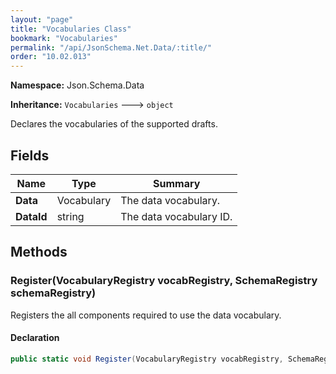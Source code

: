 ```yaml
---
layout: "page"
title: "Vocabularies Class"
bookmark: "Vocabularies"
permalink: "/api/JsonSchema.Net.Data/:title/"
order: "10.02.013"
---
```

**Namespace:** Json.Schema.Data

**Inheritance:**
`Vocabularies`
 🡒 
`object`

Declares the vocabularies of the supported drafts.

## Fields

| Name | Type | Summary |
|---|---|---|
| **Data** | Vocabulary | The data vocabulary. |
| **DataId** | string | The data vocabulary ID. |

## Methods

### Register(VocabularyRegistry vocabRegistry, SchemaRegistry schemaRegistry)

Registers the all components required to use the data vocabulary.

#### Declaration

```c#
public static void Register(VocabularyRegistry vocabRegistry, SchemaRegistry schemaRegistry)
```


